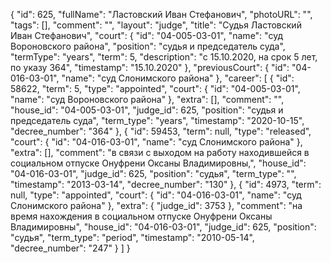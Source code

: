 {
    "id": 625,
    "fullName": "Ластовский Иван Стефанович",
    "photoURL": "",
    "tags": [],
    "comment": "",
    "layout": "judge",
    "title": "Судья Ластовский Иван Стефанович",
    "court": {
        "id": "04-005-03-01",
        "name": "суд Вороновского района",
        "position": "судья и председатель суда",
        "termType": "years",
        "term": 5,
        "description": "c 15.10.2020, на срок 5 лет, по указу 364",
        "timestamp": "15.10.2020"
    },
    "previousCourt": {
        "id": "04-016-03-01",
        "name": "суд Слонимского района"
    },
    "career": [
        {
            "id": 58622,
            "term": 5,
            "type": "appointed",
            "court": {
                "id": "04-005-03-01",
                "name": "суд Вороновского района"
            },
            "extra": [],
            "comment": "",
            "house_id": "04-005-03-01",
            "judge_id": 625,
            "position": "судья и председатель суда",
            "term_type": "years",
            "timestamp": "2020-10-15",
            "decree_number": "364"
        },
        {
            "id": 59453,
            "term": null,
            "type": "released",
            "court": {
                "id": "04-016-03-01",
                "name": "суд Слонимского района"
            },
            "extra": [],
            "comment": "в связи с выходом на работу находившейся в социальном отпуске Онуфрени Оксаны Владимировны,",
            "house_id": "04-016-03-01",
            "judge_id": 625,
            "position": "судья",
            "term_type": "",
            "timestamp": "2013-03-14",
            "decree_number": "130"
        },
        {
            "id": 4973,
            "term": null,
            "type": "appointed",
            "court": {
                "id": "04-016-03-01",
                "name": "суд Слонимского района"
            },
            "extra": {
                "judge_id": 3753
            },
            "comment": "на время нахождения в социальном отпуске Онуфрени Оксаны Владимировны",
            "house_id": "04-016-03-01",
            "judge_id": 625,
            "position": "судья",
            "term_type": "period",
            "timestamp": "2010-05-14",
            "decree_number": "247"
        }
    ]
}